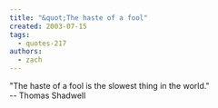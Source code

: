 ```yaml
---
title: "&quot;The haste of a fool"
created: 2003-07-15
tags: 
  - quotes-217
authors: 
  - zach
---
```


"The haste of a fool is the slowest thing in the world."  
\-- Thomas Shadwell
